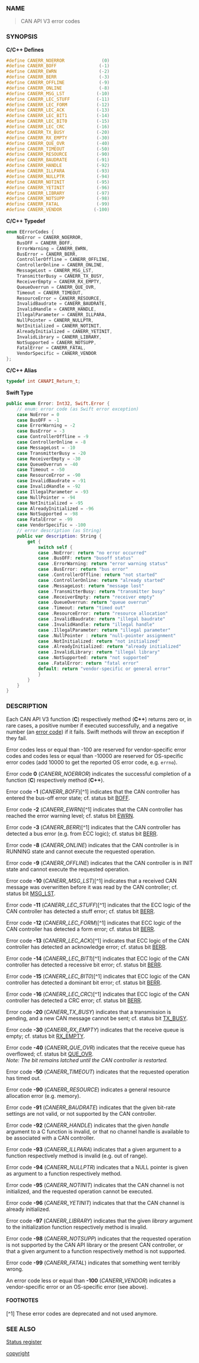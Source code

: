 ### NAME

> CAN API V3 error codes

### SYNOPSIS

<a id="error_defines"></a>
**C/C++ Defines**
```C++
#define CANERR_NOERROR              (0)
#define CANERR_BOFF                (-1)
#define CANERR_EWRN                (-2)
#define CANERR_BERR                (-3)
#define CANERR_OFFLINE             (-9)
#define CANERR_ONLINE              (-8)
#define CANERR_MSG_LST            (-10)
#define CANERR_LEC_STUFF          (-11)
#define CANERR_LEC_FORM           (-12)
#define CANERR_LEC_ACK            (-13)
#define CANERR_LEC_BIT1           (-14)
#define CANERR_LEC_BIT0           (-15)
#define CANERR_LEC_CRC            (-16)
#define CANERR_TX_BUSY            (-20)
#define CANERR_RX_EMPTY           (-30)
#define CANERR_QUE_OVR            (-40)
#define CANERR_TIMEOUT            (-50)
#define CANERR_RESOURCE           (-90)
#define CANERR_BAUDRATE           (-91)
#define CANERR_HANDLE             (-92)
#define CANERR_ILLPARA            (-93)
#define CANERR_NULLPTR            (-94)
#define CANERR_NOTINIT            (-95)
#define CANERR_YETINIT            (-96)
#define CANERR_LIBRARY            (-97)
#define CANERR_NOTSUPP            (-98)
#define CANERR_FATAL              (-99)
#define CANERR_VENDOR            (-100)
```
**C/C++ Typedef**
```C++
enum EErrorCodes {
    NoError = CANERR_NOERROR,
    BusOFF = CANERR_BOFF,
    ErrorWarning = CANERR_EWRN,
    BusError = CANERR_BERR,
    ControllerOffline = CANERR_OFFLINE,
    ControllerOnline = CANERR_ONLINE,
    MessageLost = CANERR_MSG_LST,
    TransmitterBusy = CANERR_TX_BUSY,
    ReceiverEmpty = CANERR_RX_EMPTY,
    QueueOverrun = CANERR_QUE_OVR,
    Timeout = CANERR_TIMEOUT,
    ResourceError = CANERR_RESOURCE,
    InvalidBaudrate = CANERR_BAUDRATE,
    InvalidHandle = CANERR_HANDLE,
    IllegalParameter = CANERR_ILLPARA,
    NullPointer = CANERR_NULLPTR,
    NotInitialized = CANERR_NOTINIT,
    AlreadyInitialized = CANERR_YETINIT,
    InvalidLibrary = CANERR_LIBRARY,
    NotSupported = CANERR_NOTSUPP,
    FatalError = CANERR_FATAL,
    VendorSpecific = CANERR_VENDOR
};
```
**C/C++ Alias**
```C++
typedef int CANAPI_Return_t;
```
**Swift Type**
```Swift
public enum Error: Int32, Swift.Error {
    // enum: error code (as Swift error exception)
    case NoError = 0
    case BusOFF = -1
    case ErrorWarning = -2
    case BusError = -3
    case ControllerOffline = -9
    case ControllerOnline = -8
    case MessageLost = -10
    case TransmitterBusy = -20
    case ReceiverEmpty = -30
    case QueueOverrun = -40
    case Timeout = -50
    case ResourceError = -90
    case InvalidBaudrate = -91
    case InvalidHandle = -92
    case IllegalParameter = -93
    case NullPointer = -94
    case NotInitialized = -95
    case AlreadyInitialized = -96
    case NotSupported = -98
    case FatalError = -99
    case VendorSpecific = -100
    // error description (as String)
    public var description: String {
        get {
            switch self {
            case .NoError: return "no error occurred"
            case .BusOFF: return "busoff status"
            case .ErrorWarning: return "error warning status"
            case .BusError: return "bus error"
            case .ControllerOffline: return "not started"
            case .ControllerOnline: return "already started"
            case .MessageLost: return "message lost"
            case .TransmitterBusy: return "transmitter busy"
            case .ReceiverEmpty: return "receiver empty"
            case .QueueOverrun: return "queue overrun"
            case .Timeout: return "timed out"
            case .ResourceError: return "resource allocation"
            case .InvalidBaudrate: return "illegal baudrate"
            case .InvalidHandle: return "illegal handle"
            case .IllegalParameter: return "illegal parameter"
            case .NullPointer : return "null-pointer assignment"
            case .NotInitialized: return "not initialized"
            case .AlreadyInitialized: return "already initialized"
            case .InvalidLibrary: return "illegal library"
            case .NotSupported: return "not supported"
            case .FatalError: return "fatal error"
            default: return "vendor-specific or general error"
            }
        }
    }
}
```

### DESCRIPTION

Each CAN API V3 function (**C**) respectively method (**C++**) returns zero or, in rare cases, a positive number if executed successfully, and a negative number (an [error code](#error_defines)) if it fails.
Swift methods will throw an exception if they fail.

Error codes less or equal than -100 are reserved for vendor-specific error codes
and codes less or equal than -10000 are reserved for OS-specific error codes
(add 10000 to get the reported OS error code, e.g. `errno`).

<a id="error_noerror"></a>
Error code **0** (*CANERR_NOERROR*) indicates the successful completion of a function (**C**) respectively method (**C++**).

<a id="error_boff"></a>
Error code **-1** (*CANERR_BOFF*)[^1] indicates that the CAN controller has entered the bus-off error state; cf. status bit [BOFF](/reference/status_register#status_bit_bus_off).

<a id="error_ewrn"></a>
Error code **-2** (*CANERR_EWRN*)[^1] indicates that the CAN controller has reached the error warning level; cf. status bit [EWRN](/reference/status_register#status_bit_warning_level).

<a id="error_berr"></a>
Error code **-3** (*CANERR_BERR*)[^1] indicates that the CAN controller has detected a bus error (e.g. from ECC logic); cf. status bit [BERR](/reference/status_register#status_bit_bus_error).

<a id="error_online"></a>
Error code **-8** (*CANERR_ONLINE*) indicates that the CAN controller is in RUNNING state and cannot execute the requested operation.

<a id="error_offline"></a>
Error code **-9** (*CANERR_OFFLINE*) indicates that the CAN controller is in INIT state and cannot execute the requested operation.

<a id="error_msg_lst"></a>
Error code **-10** (*CANERR_MSG_LST*)[^1] indicates that a received CAN message was overwritten before it was read by the CAN controller; cf. status bit [MSG_LST](/reference/status_register#status_bit_message_lost).

<a id="error_lec_stuff"></a>
Error code **-11** (*CANERR_LEC_STUFF*)[^1] indicates that the ECC logic of the CAN controller has detected a stuff error; cf. status bit [BERR](/reference/status_register#status_bit_bus_error).

<a id="error_lec_form"></a>
Error code **-12** (*CANERR_LEC_FORM*)[^1] indicates that ECC logic of the CAN controller has detected a form error; cf. status bit [BERR](/reference/status_register#status_bit_bus_error).

<a id="error_lec_ack"></a>
Error code **-13** (*CANERR_LEC_ACK*)[^1] indicates that ECC logic of the CAN controller has detected an acknowledge error; cf. status bit [BERR](/reference/status_register#status_bit_bus_error).

<a id="error_lec_bit1"></a>
Error code **-14** (*CANERR_LEC_BIT1*)[^1] indicates that ECC logic of the CAN controller has detected a recessive bit error; cf. status bit [BERR](/reference/status_register#status_bit_bus_error).

<a id="error_lec_bit0"></a>
Error code **-15** (*CANERR_LEC_BIT0*)[^1] indicates that ECC logic of the CAN controller has detected a dominant bit error; cf. status bit [BERR](/reference/status_register#status_bit_bus_error).

<a id="error_lec_crc"></a>
Error code **-16** (*CANERR_LEC_CRC*)[^1] indicates that ECC logic of the CAN controller has detected a CRC error; cf. status bit [BERR](/reference/status_register#status_bit_bus_error).

<a id="error_tx_busy"></a>
Error code **-20** (*CANERR_TX_BUSY*) indicates that a transmission is pending, and a new CAN message cannot be sent; cf. status bit [TX_BUSY](/reference/status_register#status_bit_transmitter_busy).

<a id="error_rx_empty"></a>
Error code **-30** (*CANERR_RX_EMPTY*) indicates that the receive queue is empty; cf. status bit [RX_EMPTY](/reference/status_register#status_bit_receiver_empty).

<a id="error_que_ovr"></a>
Error code **-40** (*CANERR_QUE_OVR*) indicates that the receive queue has overflowed; cf. status bit [QUE_OVR](/reference/status_register#status_bit_queue_overrun). \
*Note: The bit remains latched until the CAN controller is restarted.*

<a id="error_timeout"></a>
Error code **-50** (*CANERR_TIMEOUT*) indicates that the requested operation has timed out.

<a id="error_resource"></a>
Error code **-90** (*CANERR_RESOURCE*) indicates a general resource allocation error (e.g. memory).

<a id="error_baudrate"></a>
Error code **-91** (*CANERR_BAUDRATE*) indicates that the given bit-rate settings are not valid, or not supported by the CAN controller.

<a id="error_handle"></a>
Error code **-92** (*CANERR_HANDLE*) indicates that the given *handle* argument to a C function is invalid, or that no channel handle is available to be associated with a CAN controller.

<a id="error_illpara"></a>
Error code **-93** (*CANERR_ILLPARA*) indicates that a given argument to a function respectively method is invalid (e.g. out of range).

<a id="error_nullptr"></a>
Error code **-94** (*CANERR_NULLPTR*) indicates that a NULL pointer is given as argument to a function respectively method.

<a id="error_notinit"></a>
Error code **-95** (*CANERR_NOTINIT*) indicates that the CAN channel is not initialized, and the requested operation cannot be executed.

<a id="error_yetinit"></a>
Error code **-96** (*CANERR_YETINIT*) indicates that that the CAN channel is already initialized.

<a id="error_library"></a>
Error code **-97** (*CANERR_LIBRARY*) indicates that the given *library* argument to the initialization function respectively method is invalid.

<a id="error_notsupp"></a>
Error code **-98** (*CANERR_NOTSUPP*) indicates that the requested operation is not supported by the CAN API library or the present CAN controller, or that a given argument to a function respectively method is not supported.

<a id="error_fatal"></a>
Error code **-99** (*CANERR_FATAL*) indicates that something went terribly wrong.

<a id="error_vendor"></a>
An error code less or equal than **-100** (*CANERR_VENDOR*) indicates a vendor-specific error or an OS-specific error (see above).

#### FOOTNOTES

[^1] These error codes are deprecated and not used anymore.

### SEE ALSO

[Status register](/reference/status_register#name)


[copyright](../copyright.md ':include')